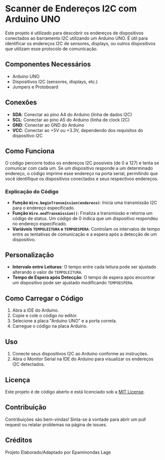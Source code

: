 # Scanner de Endereços I2C com Arduino UNO

Este projeto é utilizado para descobrir os endereços de dispositivos conectados ao barramento I2C utilizando um Arduino UNO. É útil para identificar os endereços I2C de sensores, displays, ou outros dispositivos que utilizam esse protocolo de comunicação.

## Componentes Necessários

- Arduino UNO
- Dispositivos I2C (sensores, displays, etc.)
- Jumpers e Protoboard

## Conexões

- **SDA**: Conectar ao pino A4 do Arduino (linha de dados I2C)
- **SCL**: Conectar ao pino A5 do Arduino (linha de clock I2C)
- **GND**: Conectar ao GND do Arduino
- **VCC**: Conectar ao +5V ou +3.3V, dependendo dos requisitos do dispositivo I2C

## Como Funciona

O código percorre todos os endereços I2C possíveis (de 0 a 127) e tenta se comunicar com cada um. Se um dispositivo responde a um determinado endereço, o código imprime esse endereço na porta serial, permitindo que você identifique os dispositivos conectados e seus respectivos endereços.

### Explicação do Código

- **Função `Wire.beginTransmission(endereco)`**: Inicia uma transmissão I2C para o endereço especificado.
- **Função `Wire.endTransmission()`**: Finaliza a transmissão e retorna um código de status. Um código de 0 indica que um dispositivo respondeu no endereço especificado.
- **Variáveis `TEMPOLEITURA` e `TEMPOESPERA`**: Controlam os intervalos de tempo entre as tentativas de comunicação e a espera após a detecção de um dispositivo.

## Personalização

- **Intervalo entre Leituras**: O tempo entre cada leitura pode ser ajustado alterando o valor de `TEMPOLEITURA`.
- **Tempo de Espera após Detecção**: O tempo de espera após encontrar um dispositivo pode ser ajustado modificando `TEMPOESPERA`.

## Como Carregar o Código

1. Abra a IDE do Arduino.
2. Copie e cole o código no editor.
3. Selecione a placa "Arduino UNO" e a porta correta.
4. Carregue o código na placa Arduino.

## Uso

1. Conecte seus dispositivos I2C ao Arduino conforme as instruções.
2. Abra o Monitor Serial na IDE do Arduino para visualizar os endereços I2C detectados.

## Licença

Este projeto é de código aberto e está licenciado sob a [MIT License](LICENSE).

## Contribuição

Contribuições são bem-vindas! Sinta-se à vontade para abrir um pull request ou relatar problemas na página de issues.

## Créditos

Projeto Elaborado/Adaptado por Epaminondas Lage
